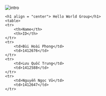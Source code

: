 
<!DOCTYPE html>
<html>
<head>
	<title>Group Web</title>
	<link rel="stylesheet" type="text/css" href="default.css">
	<meta charset="utf-8" />
</head>
<body>
<img src="./images/groupweb.jpg" alt="intro" usemap="#group" align="center">
	<map name="group">
		<area shape="rect" coords="300,90,520,400" alt="phong" href="./members/1412676/1412676.html">
		<area shape="rect" coords="520,90,760,400" alt="trung" href="./members/1412588/1412588.html">
		<area shape="rect" coords="760,90,1000,400" alt="Venus" href="./members/1412647/1412647.html">
	</map>

	<h1 align = "center"> Hello World Group</h1>
	<table>
	<tr>
		<th>Name</th>
		<th>ID</th> 
	</tr>
	<tr>
		<td>Bùi Hoài Phong</td>
		<td>1412676</td>
	</tr>  
	<tr>   
		<td>Lưu Quốc Trung</td>
		<td>1412588</td>
	</tr>  
	<tr>   
		<td>Nguyễn Ngọc Vũ</td>
		<td>1412647</td>
	</tr>
</table>
</body>
</html>
